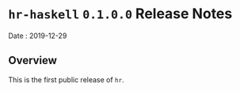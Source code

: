 # `hr-haskell` `0.1.0.0` Release Notes

Date
: 2019-12-29

## Overview

This is the first public release of `hr`.
